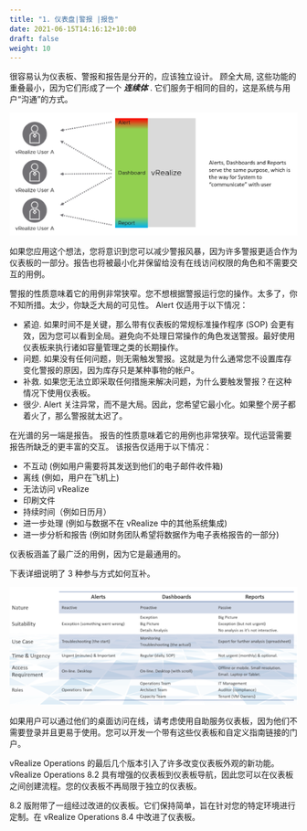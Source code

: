 ```yaml
---
title: "1. 仪表盘|警报 |报告"
date: 2021-06-15T14:16:12+10:00
draft: false
weight: 10
---
```


很容易认为仪表板、警报和报告是分开的，应该独立设计。 顾全大局, 这些功能的重叠最小，因为它们形成了一个 ***连续体*** . 它们服务于相同的目的，这是系统与用户“沟通”的方式。

![仪表板、警报、报告映射到角色](3.1.1-fig-1.png)

如果您应用这个想法，您将意识到您可以减少警报风暴，因为许多警报更适合作为仪表板的一部分。报告也将被最小化并保留给没有在线访问权限的角色和不需要交互的用例。

警报的性质意味着它的用例非常狭窄。您不想根据警报运行您的操作。太多了，你不知所措。太少，你缺乏大局的可见性。 Alert 仅适用于以下情况：

- 紧迫. 如果时间不是关键，那么带有仪表板的常规标准操作程序 (SOP) 会更有效，因为您可以看到全局。避免向不处理日常操作的角色发送警报。最好使用仪表板来执行诸如容量管理之类的长期操作。
- 问题. 如果没有任何问题，则无需触发警报。这就是为什么通常您不设置库存变化警报的原因，因为库存只是某种事物的帐户。
- 补救. 如果您无法立即采取任何措施来解决问题，为什么要触发警报？在这种情况下使用仪表板。
- 很少. Alert 关注异常，而不是大局。因此，您希望它最小化。如果整个房子都着火了，那么警报就太迟了。

在光谱的另一端是报告。 报告的性质意味着它的用例也非常狭窄。现代运营需要报告所缺乏的更丰富的交互。 该报告仅适用于以下情况：

- 不互动 (例如用户需要将其发送到他们的电子邮件收件箱)
- 离线 (例如，用户在飞机上)
- 无法访问 vRealize
- 印刷文件
- 持续时间（例如日历月）
- 进一步处理 (例如与数据不在 vRealize 中的其他系统集成)
- 进一步分析和报告 (例如财务团队希望将数据作为电子表格报告的一部分)

仪表板涵盖了最广泛的用例，因为它是最通用的。

下表详细说明了 3 种参与方式如何互补。

![每个的比较](3.1.1-fig-2.png)

如果用户可以通过他们的桌面访问在线，请考虑使用自助服务仪表板，因为他们不需要登录并且更易于使用。您可以开发一个带有这些仪表板和自定义指南链接的门户。

vRealize Operations 的最后几个版本引入了许多改变仪表板外观的新功能。 vRealize Operations 8.2 具有增强的仪表板到仪表板导航，因此您可以在仪表板之间创建流程。您的仪表板不再局限于独立的仪表板。

8.2 版附带了一组经过改进的仪表板。它们保持简单，旨在针对您的特定环境进行定制。在 vRealize Operations 8.4 中改进了仪表板。